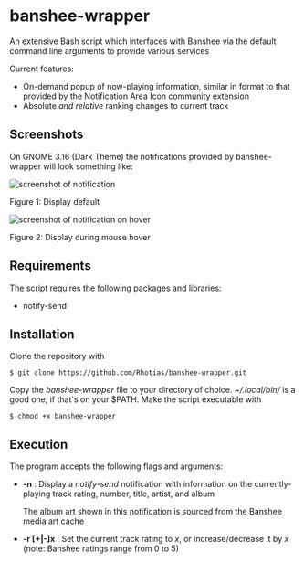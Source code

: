 # banshee-wrapper
An extensive Bash script which interfaces with Banshee via the default command line arguments to provide various services

Current features:
* On-demand popup of now-playing information, similar in format to that provided by the Notification Area Icon community extension
* Absolute *and relative* ranking changes to current track

## Screenshots
On GNOME 3.16 (Dark Theme) the notifications provided by banshee-wrapper will look something like:

![screenshot of notification](http://i.imgur.com/xSDj2uB.png)

Figure 1: Display default

![screenshot of notification on hover](http://i.imgur.com/PrxOukO.png)

Figure 2: Display during mouse hover

## Requirements
The script requires the following packages and libraries:
* notify-send

## Installation
Clone the repository with

    $ git clone https://github.com/Rhotias/banshee-wrapper.git

Copy the *banshee-wrapper* file to your directory of choice. *~/.local/bin/* is a good one, if that's on your $PATH. Make the script executable with

    $ chmod +x banshee-wrapper

## Execution
The program accepts the following flags and arguments:

* **-n** : Display a *notify-send* notification with information on the currently-playing track rating, number, title, artist, and album

    The album art shown in this notification is sourced from the Banshee media art cache

* **-r [+|-]x** : Set the current track rating to *x*, or increase/decrease it by *x* (note: Banshee ratings range from 0 to 5)
